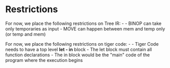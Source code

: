 # Restrictions

For now, we place the following restrictions on Tree IR: -
    - BINOP can take only temporaries as input
    - MOVE can happen between mem and temp only (or temp and mem)

For now, we place the following restrictions on tiger code: -
    - Tiger Code needs to have a top level **let - in** block
    - The let block must contain all function declarations
    - The in block would be the "main" code of the program where the execution begins
